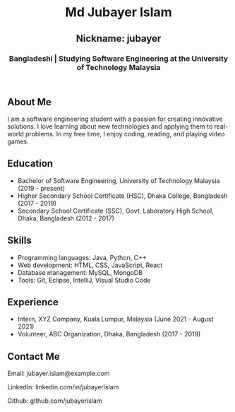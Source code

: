 <!DOCTYPE html>
<html>
<head>
	<title>My Personal Portfolio - Md Jubayer Islam (jubayer)</title>
	<meta charset="UTF-8">
	<meta name="viewport" content="width=device-width, initial-scale=1.0">
	<link rel="stylesheet" type="text/css" href="style.css">
</head>
<body>
	<header>
		<h1>Md Jubayer Islam</h1>
		<h2>Nickname: jubayer</h2>
		<h3>Bangladeshi | Studying Software Engineering at the University of Technology Malaysia</h3>
	</header>
	<main>
		<section>
			<h2>About Me</h2>
			<p>I am a software engineering student with a passion for creating innovative solutions. I love learning about new technologies and applying them to real-world problems. In my free time, I enjoy coding, reading, and playing video games.</p>
		</section>
		<section>
			<h2>Education</h2>
			<ul>
				<li>Bachelor of Software Engineering, University of Technology Malaysia (2019 - present)</li>
				<li>Higher Secondary School Certificate (HSC), Dhaka College, Bangladesh (2017 - 2019)</li>
				<li>Secondary School Certificate (SSC), Govt. Laboratory High School, Dhaka, Bangladesh (2012 - 2017)</li>
			</ul>
		</section>
		<section>
			<h2>Skills</h2>
			<ul>
				<li>Programming languages: Java, Python, C++</li>
				<li>Web development: HTML, CSS, JavaScript, React</li>
				<li>Database management: MySQL, MongoDB</li>
				<li>Tools: Git, Eclipse, IntelliJ, Visual Studio Code</li>
			</ul>
		</section>
		<section>
			<h2>Experience</h2>
			<ul>
				<li>Intern, XYZ Company, Kuala Lumpur, Malaysia (June 2021 - August 2021)</li>
				<li>Volunteer, ABC Organization, Dhaka, Bangladesh (2017 - 2019)</li>
			</ul>
		</section>
		<section>
			<h2>Contact Me</h2>
			<p>Email: jubayer.islam@example.com</p>
			<p>LinkedIn: linkedin.com/in/jubayerislam</p>
			<p>Github: github.com/jubayerislam</p>
		</section>
	</main>
</body>
<style>
	body {
		background-image: url("your-image-url.jpg");
		background-size: cover;
		background-position: center;
	}
</style>
</html>
